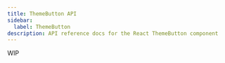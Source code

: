 ```yaml
---
title: ThemeButton API
sidebar:
  label: ThemeButton
description: API reference docs for the React ThemeButton component
---
```


<!-- TODO: Get api from @hrc/toggle-theme -->

WIP
